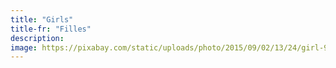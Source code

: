 ```yaml
---
title: "Girls"
title-fr: "Filles"
description:
image: https://pixabay.com/static/uploads/photo/2015/09/02/13/24/girl-919048_960_720.jpg
---
```

